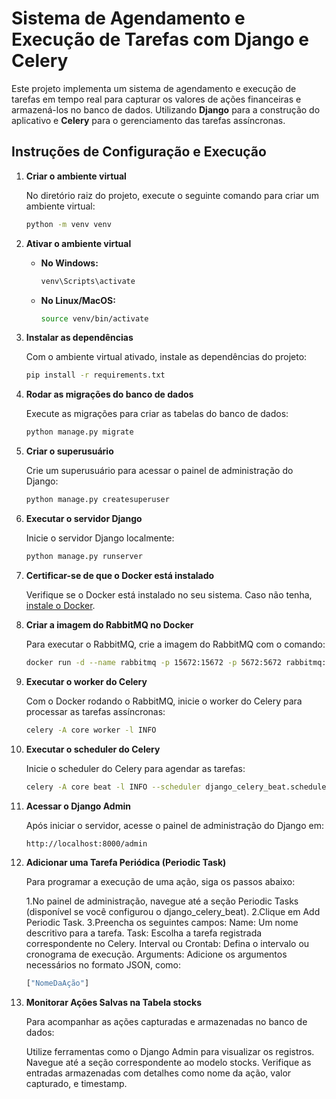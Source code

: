 # Sistema de Agendamento e Execução de Tarefas com Django e Celery

Este projeto implementa um sistema de agendamento e execução de tarefas em tempo real para capturar os valores de ações financeiras e armazená-los no banco de dados. Utilizando **Django** para a construção do aplicativo e **Celery** para o gerenciamento das tarefas assíncronas.

## Instruções de Configuração e Execução

1. **Criar o ambiente virtual**
   
   No diretório raiz do projeto, execute o seguinte comando para criar um ambiente virtual:
   ```bash
   python -m venv venv
   ```

2. **Ativar o ambiente virtual**

   - **No Windows:**
     ```bash
     venv\Scripts\activate
     ```
   - **No Linux/MacOS:**
     ```bash
     source venv/bin/activate
     ```

3. **Instalar as dependências**

   Com o ambiente virtual ativado, instale as dependências do projeto:
   ```bash
   pip install -r requirements.txt
   ```

4. **Rodar as migrações do banco de dados**

   Execute as migrações para criar as tabelas do banco de dados:
   ```bash
   python manage.py migrate
   ```

5. **Criar o superusuário**

   Crie um superusuário para acessar o painel de administração do Django:
   ```bash
   python manage.py createsuperuser
   ```

6. **Executar o servidor Django**

   Inicie o servidor Django localmente:
   ```bash
   python manage.py runserver
   ```

7. **Certificar-se de que o Docker está instalado**

   Verifique se o Docker está instalado no seu sistema. Caso não tenha, [instale o Docker](https://docs.docker.com/get-docker/).

8. **Criar a imagem do RabbitMQ no Docker**

   Para executar o RabbitMQ, crie a imagem do RabbitMQ com o comando:
   ```bash
   docker run -d --name rabbitmq -p 15672:15672 -p 5672:5672 rabbitmq:3-management
   ```

9. **Executar o worker do Celery**

   Com o Docker rodando o RabbitMQ, inicie o worker do Celery para processar as tarefas assíncronas:
   ```bash
   celery -A core worker -l INFO
   ```

10. **Executar o scheduler do Celery**

    Inicie o scheduler do Celery para agendar as tarefas:
    ```bash
    celery -A core beat -l INFO --scheduler django_celery_beat.schedulers:DatabaseScheduler


11. **Acessar o Django Admin**

    Após iniciar o servidor, acesse o painel de administração do Django em:
    ```bash
    http://localhost:8000/admin


12. **Adicionar uma Tarefa Periódica (Periodic Task)**

    Para programar a execução de uma ação, siga os passos abaixo:

    1.No painel de administração, navegue até a seção Periodic Tasks (disponível se você configurou o django_celery_beat).
    2.Clique em Add Periodic Task.
    3.Preencha os seguintes campos:
        Name: Um nome descritivo para a tarefa.
        Task: Escolha a tarefa registrada correspondente no Celery.
        Interval ou Crontab: Defina o intervalo ou cronograma de execução.
        Arguments: Adicione os argumentos necessários no formato JSON, como:
       ```bash
       ["NomeDaAção"]


13. **Monitorar Ações Salvas na Tabela stocks**

    Para acompanhar as ações capturadas e armazenadas no banco de dados:

    Utilize ferramentas como o Django Admin para visualizar os registros.
        Navegue até a seção correspondente ao modelo stocks.
        Verifique as entradas armazenadas com detalhes como nome da ação, valor capturado, e timestamp.
